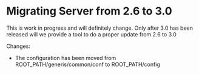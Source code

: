 <!--
parent: 'TAO 3 0'
created_at: '2014-08-19 14:26:10'
updated_at: '2014-08-19 14:26:10'
authors:
    - 'Joel Bout'
tags:
    - 'Legacy Versions:TAO 2.6'
    - 'Legacy Versions:TAO 3.0'
    - 'Version Changes:TAO 2.6 to 3.0'
-->

Migrating Server from 2.6 to 3.0
================================

This is work in progress and will definitely change. Only after 3.0 has been released will we provide a tool to do a proper update from 2.6 to 3.0

Changes:

-   The configuration has been moved from ROOT_PATH/generis/common/conf to ROOT_PATH/config


